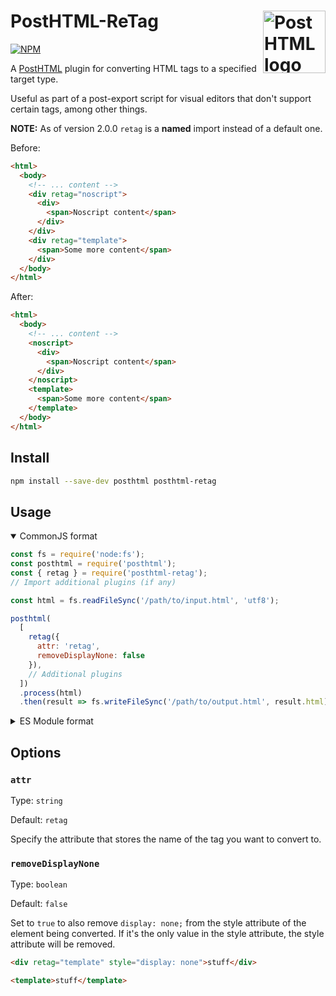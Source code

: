 # PostHTML-ReTag [<img align="right" height="100" title="PostHTML logo" src="http://posthtml.github.io/posthtml/logo.svg">](https://github.com/posthtml/posthtml)

[![NPM][npm]][npm-url]

A [PostHTML](https://github.com/posthtml/posthtml) plugin for converting HTML tags to a specified target type.

Useful as part of a post-export script for visual editors that don't support certain tags, among other things.

**NOTE:** As of version 2.0.0 `retag` is a **named** import instead of a default one.

Before:

```html
<html>
  <body>
    <!-- ... content -->
    <div retag="noscript">
      <div>
        <span>Noscript content</span>
      </div>
    </div>
    <div retag="template">
      <span>Some more content</span>
    </div>
  </body>
</html>
```

After:

``` html
<html>
  <body>
    <!-- ... content -->
    <noscript>
      <div>
        <span>Noscript content</span>
      </div>
    </noscript>
    <template>
      <span>Some more content</span>
    </template>
  </body>
</html>
```

## Install

```bash
npm install --save-dev posthtml posthtml-retag
```

## Usage

<details open><summary>CommonJS format</summary>

``` js
const fs = require('node:fs');
const posthtml = require('posthtml');
const { retag } = require('posthtml-retag');
// Import additional plugins (if any)

const html = fs.readFileSync('/path/to/input.html', 'utf8');

posthtml(
  [
    retag({
      attr: 'retag',
      removeDisplayNone: false
    }),
    // Additional plugins
  ])
  .process(html)
  .then(result => fs.writeFileSync('/path/to/output.html', result.html));
```
</details>

<details><summary>ES Module format</summary>

``` js
import { readFileSync, writeFileSync } from 'node:fs';
import posthtml from 'posthtml';
import { retag } from 'posthtml-retag';
// Import additional plugins (if any)

const html = readFileSync('/path/to/input.html', 'utf8');

posthtml(
  [
    retag({
      attr: 'retag',
      removeDisplayNone: false
    }),
    // Additional plugins
  ])
  .process(html)
  .then(result => writeFileSync('/path/to/output.html', result.html));
```
</details>

## Options

### `attr`

Type: `string`

Default: `retag`

Specify the attribute that stores the name of the tag you want to convert to.

### `removeDisplayNone`

Type: `boolean`

Default: `false`

Set to `true` to also remove `display: none;` from the style attribute of the element being converted. If it's the only value in the style attribute, the style attribute will be removed.

```html
<div retag="template" style="display: none">stuff</div>
```

```html
<template>stuff</template>
```

[npm]: https://img.shields.io/npm/v/posthtml-retag.svg
[npm-url]: https://npmjs.com/package/posthtml-retag
